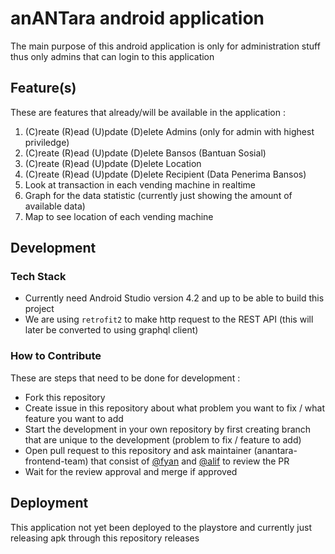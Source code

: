 # **anANTara** android application

The main purpose of this android application is only for administration stuff thus only admins that can login to this application

## Feature(s)

These are features that already/will be available in the application :

1. (C)reate (R)ead (U)pdate (D)elete Admins (only for admin with highest priviledge)
2. (C)reate (R)ead (U)pdate (D)elete Bansos (Bantuan Sosial)
3. (C)reate (R)ead (U)pdate (D)elete Location
4. (C)reate (R)ead (U)pdate (D)elete Recipient (Data Penerima Bansos)
5. Look at transaction in each vending machine in realtime
6. Graph for the data statistic (currently just showing the amount of available data)
7. Map to see location of each vending machine

## Development

### Tech Stack

- Currently need Android Studio version 4.2 and up to be able to build this project
- We are using `retrofit2` to make http request to the REST API (this will later be converted to using graphql client) 

### How to Contribute

These are steps that need to be done for development :
- Fork this repository
- Create issue in this repository about what problem you want to fix / what feature you want to add
- Start the development in your own repository by first creating branch that are unique to the development (problem to fix / feature to add)
- Open pull request to this repository and ask maintainer (anantara-frontend-team) that consist of [@fyan](https://github.com/ianfyan) and [@alif](https://github.com/alifsiregar) to review the PR
- Wait for the review approval and merge if approved

## Deployment

This application not yet been deployed to the playstore and currently just releasing apk through this repository releases
